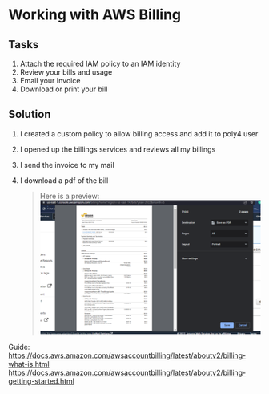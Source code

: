 # Working with AWS Billing

## Tasks

1. Attach the required IAM policy to an IAM identity
2. Review your bills and usage
3. Email your Invoice
4. Download or print your bill


## Solution
1. I created a custom policy to allow billing access and add it to poly4 user
2. I opened up the billings services and reviews all my billings
3. I send the invoice to my mail
4. I download a pdf of the bill 
   
   > Here is a preview: 
   ![BillDownload](downloadbillings.PNG)

Guide: 
https://docs.aws.amazon.com/awsaccountbilling/latest/aboutv2/billing-what-is.html
https://docs.aws.amazon.com/awsaccountbilling/latest/aboutv2/billing-getting-started.html